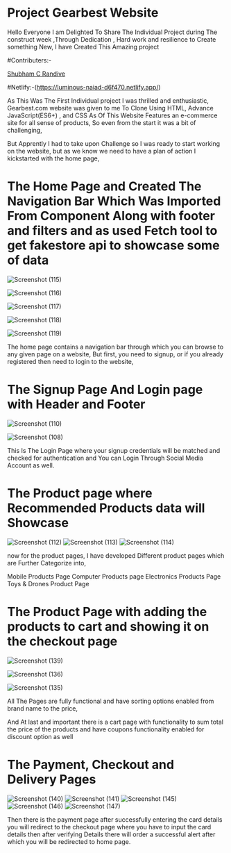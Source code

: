 # Project Gearbest Website
Hello Everyone I am Delighted To Share The Individual Project during The construct week ,Through Dedication , Hard work and resilience to Create something New, I have Created This Amazing project

#Contributers:-

[Shubham C Randive](https://github.com/ShubhamRandive1)


#Netlify:-(https://luminous-naiad-d6f470.netlify.app/)

As This Was The First Individual project I was thrilled and enthusiastic, Gearbest.com website was given to me  To Clone Using HTML, Advance JavaScript(ES6+) , and CSS As Of This Website Features an e-commerce site for all sense of products, So even from the start it was a bit of challenging,

But Apprently I had to take upon Challenge so I was ready to start working on the website, but as we know we need to have a plan of action I kickstarted with the home page,

# The Home Page and Created The Navigation Bar Which Was Imported From Component Along with footer and filters and as used Fetch tool to get fakestore api to showcase some of data


![Screenshot (115)](https://user-images.githubusercontent.com/57911117/173730278-c786dcd2-eae3-407f-abfe-6aeff280b4d4.png)

![Screenshot (116)](https://user-images.githubusercontent.com/57911117/173730283-4c4977cf-eb3e-4957-a316-d3a7cf146101.png)

![Screenshot (117)](https://user-images.githubusercontent.com/57911117/173730302-5b318fe1-f1bc-47e6-800d-a183124693e3.png)

![Screenshot (118)](https://user-images.githubusercontent.com/57911117/173730310-ba8fe32d-5b8c-42b2-9a0e-0a2b15fd968a.png)

![Screenshot (119)](https://user-images.githubusercontent.com/57911117/173730316-8ed8c832-7a64-4ef1-b09a-a8985b1d76b1.png)


The home page contains a navigation bar through which you can browse to any given page on a website, But first, you need to signup, or if you already registered then need to login to the website,

# The Signup Page And Login page with Header and Footer

![Screenshot (110)](https://user-images.githubusercontent.com/57911117/173729617-dda05eac-0b2c-49bf-9753-ff48514b22bb.png)

![Screenshot (108)](https://user-images.githubusercontent.com/57911117/173729601-3b9a7ba7-06f4-4a3d-bec9-12e4bbb1732b.png)

This Is The Login Page where your signup credentials will be matched and checked for authentication and You can Login Through Social Media Account as well.

# The Product page where Recommended Products data will Showcase



![Screenshot (112)](https://user-images.githubusercontent.com/57911117/173729815-44f7c50c-1395-49c9-a720-958b0d545988.png)
![Screenshot (113)](https://user-images.githubusercontent.com/57911117/173729826-66c7f722-ebe0-44c2-a5be-9050d2cf7a13.png)
![Screenshot (114)](https://user-images.githubusercontent.com/57911117/173729838-6ea50e55-d4f9-4477-ae21-3b92a5f82645.png)


now for the product pages, I have developed Different product pages which are Further Categorize into,

Mobile Products Page
Computer Products page
Electronics Products Page
Toys & Drones Product Page
# The Product Page with adding the products to cart and showing it on the checkout page

![Screenshot (139)](https://user-images.githubusercontent.com/57911117/173734665-80da9616-3297-4f65-87e8-8cfdae6e2daa.png)

![Screenshot (136)](https://user-images.githubusercontent.com/57911117/173734656-edde4deb-0641-4592-b778-ec5a43f3a9da.png)

![Screenshot (135)](https://user-images.githubusercontent.com/57911117/173734627-a3941706-248f-43ef-a3d6-7178d3951dbe.png)

All The Pages are fully functional and have sorting options enabled from brand name to the price,

And At last and important there is a cart page with functionality to sum total the price of the products and have coupons functionality enabled for discount option as well

#  The Payment, Checkout and Delivery Pages


![Screenshot (140)](https://user-images.githubusercontent.com/57911117/173734751-53298c08-f0a3-4067-a62c-85ede83eadf0.png)
![Screenshot (141)](https://user-images.githubusercontent.com/57911117/173734759-0584ac4c-5bbc-410f-beea-b3f8f70bcb9d.png)
![Screenshot (145)](https://user-images.githubusercontent.com/57911117/173734779-9422cb8a-4a34-4050-b7ba-8b6c20f646c9.png)
![Screenshot (146)](https://user-images.githubusercontent.com/57911117/173734789-3647c10b-0758-47a1-bec9-d020c864eb52.png)
![Screenshot (147)](https://user-images.githubusercontent.com/57911117/173734798-e08ba30d-03cb-424b-a843-c3702b37aeb0.png)


Then there is the payment page after successfully entering the card details you will redirect to the checkout page where you have to input the card details then after verifying Details there will order a successful alert after which you will be redirected to home page.
